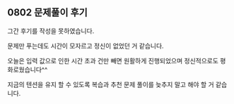 ## 0802 문제풀이 후기

그간 후기를 작성을 못하였습니다.

문제만 푸는데도 시간이 모자르고 정신이 없었던 거 같습니다.

오늘은 입력 값으로 인한 시간 초과 건만 빼면 원활하게 진행되었으며 정신적으로도 평화로웠습니다^^

지금의 텐션을 유지 할 수 있도록 복습과 추천 문제 풀이를 늦추지 말고 해야 할 거 같습니다.

